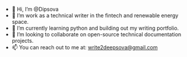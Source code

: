 - 👋 Hi, I’m @Dipsova
- 👀 I’m work as a technical writer in the fintech and renewable energy space.
- 🌱 I’m currently learning python and building out my writing portfolio.
- 💞️ I’m looking to collaborate on open-source technical documentation projects.
- 📫 You can reach out to me at: write2deepsova@gmail.com

<!---
Dipsova/Dipsova is a ✨ special ✨ repository because its `README.md` (this file) appears on your GitHub profile.
You can click the Preview link to take a look at your changes.
--->
